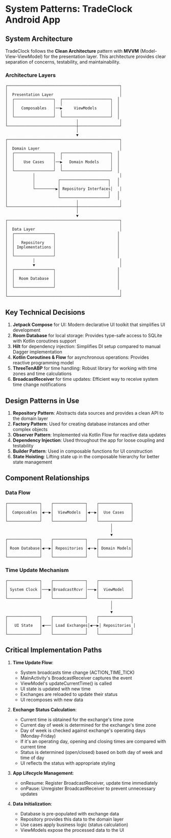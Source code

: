 # System Patterns: TradeClock Android App

## System Architecture

TradeClock follows the **Clean Architecture** pattern with **MVVM** (Model-View-ViewModel) for the presentation layer. This architecture provides clear separation of concerns, testability, and maintainability.

### Architecture Layers

```
┌─────────────────────────────────────────────────┐
│                                                 │
│  Presentation Layer                             │
│  ┌─────────────────┐  ┌─────────────────────┐  │
│  │                 │  │                     │  │
│  │   Composables   │──▶     ViewModels      │  │
│  │                 │  │                     │  │
│  └─────────────────┘  └─────────────────────┘  │
│                              │                  │
└──────────────────────────────┼──────────────────┘
                               │
                               ▼
┌─────────────────────────────────────────────────┐
│                                                 │
│  Domain Layer                                   │
│  ┌─────────────────┐  ┌─────────────────────┐  │
│  │                 │  │                     │  │
│  │    Use Cases    │──▶   Domain Models     │  │
│  │                 │  │                     │  │
│  └─────────────────┘  └─────────────────────┘  │
│           │                                     │
│           │          ┌─────────────────────┐   │
│           │          │                     │   │
│           └─────────▶│ Repository Interfaces│   │
│                      │                     │   │
│                      └─────────────────────┘   │
│                              │                  │
└──────────────────────────────┼──────────────────┘
                               │
                               ▼
┌─────────────────────────────────────────────────┐
│                                                 │
│  Data Layer                                     │
│  ┌─────────────────┐                           │
│  │                 │                           │
│  │   Repository    │                           │
│  │ Implementations │                           │
│  │                 │                           │
│  └─────────────────┘                           │
│           │                                     │
│           ▼                                     │
│  ┌─────────────────┐                           │
│  │                 │                           │
│  │  Room Database  │                           │
│  │                 │                           │
│  └─────────────────┘                           │
│                                                 │
└─────────────────────────────────────────────────┘
```

## Key Technical Decisions

1. **Jetpack Compose** for UI: Modern declarative UI toolkit that simplifies UI development
2. **Room Database** for local storage: Provides type-safe access to SQLite with Kotlin coroutines support
3. **Hilt** for dependency injection: Simplifies DI setup compared to manual Dagger implementation
4. **Kotlin Coroutines & Flow** for asynchronous operations: Provides reactive programming model
5. **ThreeTenABP** for time handling: Robust library for working with time zones and time calculations
6. **BroadcastReceiver** for time updates: Efficient way to receive system time change notifications

## Design Patterns in Use

1. **Repository Pattern**: Abstracts data sources and provides a clean API to the domain layer
2. **Factory Pattern**: Used for creating database instances and other complex objects
3. **Observer Pattern**: Implemented via Kotlin Flow for reactive data updates
4. **Dependency Injection**: Used throughout the app for loose coupling and testability
5. **Builder Pattern**: Used in composable functions for UI construction
6. **State Hoisting**: Lifting state up in the composable hierarchy for better state management

## Component Relationships

### Data Flow

```
┌──────────────┐    ┌──────────────┐    ┌──────────────┐
│              │    │              │    │              │
│  Composables │◀──▶│  ViewModels  │◀──▶│  Use Cases   │
│              │    │              │    │              │
└──────────────┘    └──────────────┘    └──────────────┘
                                              │
                                              │
                                              ▼
┌──────────────┐    ┌──────────────┐    ┌──────────────┐
│              │    │              │    │              │
│ Room Database│◀──▶│ Repositories │◀──▶│ Domain Models│
│              │    │              │    │              │
└──────────────┘    └──────────────┘    └──────────────┘
```

### Time Update Mechanism

```
┌──────────────┐    ┌──────────────┐    ┌──────────────┐
│              │    │              │    │              │
│ System Clock │───▶│BroadcastRcvr │───▶│  ViewModel   │
│              │    │              │    │              │
└──────────────┘    └──────────────┘    └──────────────┘
                                              │
                                              │
                                              ▼
┌──────────────┐    ┌──────────────┐    ┌──────────────┐
│              │    │              │    │              │
│   UI State   │◀───│ Load Exchanges│◀──▶│ Repositories │
│              │    │              │    │              │
└──────────────┘    └──────────────┘    └──────────────┘
```

## Critical Implementation Paths

1. **Time Update Flow**:
   - System broadcasts time change (ACTION_TIME_TICK)
   - MainActivity's BroadcastReceiver captures the event
   - ViewModel's updateCurrentTime() is called
   - UI state is updated with new time
   - Exchanges are reloaded to update their status
   - UI recomposes with new data

2. **Exchange Status Calculation**:
   - Current time is obtained for the exchange's time zone
   - Current day of week is determined for the exchange's time zone
   - Day of week is checked against exchange's operating days (Monday-Friday)
   - If it's an operating day, opening and closing times are compared with current time
   - Status is determined (open/closed) based on both day of week and time of day
   - UI reflects the status with appropriate styling

3. **App Lifecycle Management**:
   - onResume: Register BroadcastReceiver, update time immediately
   - onPause: Unregister BroadcastReceiver to prevent unnecessary updates

4. **Data Initialization**:
   - Database is pre-populated with exchange data
   - Repository provides this data to the domain layer
   - Use cases apply business logic (status calculation)
   - ViewModels expose the processed data to the UI